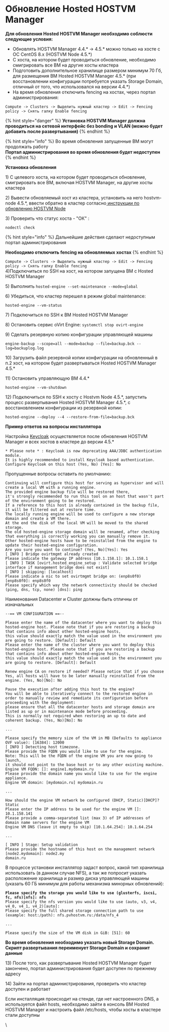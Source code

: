 # Обновление Hosted HOSTVM Manager

**Для обновления Hosted HOSTVM Manager необходимо соблюсти следующие условия:**

* Обновлять HOSTVM Manager 4.4.\* -> 4.5.\* можно только на хосте с ОС CentOS 8.x (HOSTVM Node 4.5.\*)
* С хоста, на котором будет проводиться обновление, необходимо смигрировать все ВМ на другие хосты кластера
* Подготовить дополнительное хранилище размером минимум 70 Гб, для размещения ВМ Hosted HOSTVM Manager 4.5.\* (при восстановлении конфигурации потребуется указать Storage Domain, отличный от того, что использовался на версии 4.4.\*)
* На время обновления отключить fencing на хостах, через портал администрирования:

`Compute -> Clusters -> Выделить нужный кластер -> Edit -> Fencing policy -> Снять галку Enable fencing`

{% hint style="danger" %}
**Установка HOSTVM Manager должна проводиться на сетевой интерфейс без bonding и VLAN (можно будет добавить после развертывания)**
{% endhint %}

{% hint style="info" %}
Во время обновления запущенные ВМ могут продолжать работу\
**Портал администрирования во время обновления будет недоступен**
{% endhint %}

**Установка обновления**

1\) С целевого хоста, на котором будет проводиться обновление, смигрировать все ВМ, включая HOSTVM Manager, на другие хосты кластера

2\) Вывести обновляемый хост из кластера, установить на него hostvm-node 4.5.\*, ввести обратно в кластер согласно[ инструкции по обновлению HOSTVM Node](obnovlenie-hostvm-node.md)​

3\) Проверить что статус хоста - "ОК" :

`nodectl check`

{% hint style="info" %}
Дальнейшие действия сделают недоступным портал администрирования

**Необходимо отключить fencing на обновляемых хостах**
{% endhint %}

`Compute -> Clusters -> Выделить нужный кластер -> Edit -> Fencing policy -> Снять галку Enable fencing`\
4\)Подключиться по SSH на хост, на котором запущена ВМ с Hosted HOSTVM Manager

5\) Выполнить `hosted-engine --set-maintenance --mode=global`

6\) Убедиться, что кластер перешел в режим global maintenance:

`hosted-engine --vm-status`

7\) Подключиться по SSH к ВМ Hosted HOSTVM Manager

8\) Остановить сервис oVirt Engine: `systemctl stop ovirt-engine`

9\) Сделать резервную копию конфигурации управляющей машины

`engine-backup --scope=all --mode=backup --file=backup.bck --log=backuplog.log`

10\) Загрузить файл резервной копии конфигурации на обновленный в п.2 хост, на котором будет развертываться Hosted HOSTVM Manager 4.5.\*

11\) Остановить управляющую ВМ 4.4.\*

`hosted-engine --vm-shutdown`

12\) Подключиться по SSH к хосту с Hostvm Node 4.5.\*, запустить процесс развертывания Hosted HOSTVM Manager 4.5.\*, с восстановлением конфигурации из резервной копии:

`hosted-engine --deploy --4 --restore-from-file=backup.bck`

**Пример ответов на вопросы инсталлятора**

Настройка [Keycloak](../ustanovka-hostvm-4.5/ustanovka-keycloak.md) осуществляется после обновления HOSTVM Manager и всех хостов в кластере до версии 4.5.\*

```
* Please note * : Keycloak is now deprecating AAA/JDBC authentication module.
It is highly recommended to install Keycloak based authentication.
Configure Keycloak on this host (Yes, No) [Yes]: No
```

Пропущенные вопросы оставить по умолчанию:

```
Continuing will configure this host for serving as hypervisor and will create a local VM with a running engine.
The provided engine backup file will be restored there,
it's strongly recommended to run this tool on an host that wasn't part of the environment going to be restored.
If a reference to this host is already contained in the backup file, it will be filtered out at restore time.
The locally running engine will be used to configure a new storage domain and create a VM there.
At the end the disk of the local VM will be moved to the shared storage.
The old hosted-engine storage domain will be renamed, after checking that everything is correctly working you can manually remove it.
Other hosted-engine hosts have to be reinstalled from the engine to update their hosted-engine configuration.
Are you sure you want to continue? (Yes, No)[Yes]: Yes
[ INFO ] Bridge ovirtmgmt already created
Please indicate the gateway IP address [10.1.158.1]: 10.1.158.1
[ INFO ] TASK [ovirt.hosted_engine_setup : Validate selected bridge interface if management bridge does not exist]
[ INFO ] skipping: [localhost]
Please indicate a nic to set ovirtmgmt bridge on: (enp8s0f0) [enp8s0f0]: enp8s0f0
Please specify which way the network connectivity should be checked (ping, dns, tcp, none) [dns]: ping
```

Наименования Datacenter и Cluster должны быть отличны от изначальных

```
--== VM CONFIGURATION ==--
​
Please enter the name of the datacenter where you want to deploy this hosted-engine host. Please note that if you are restoring a backup that contains info about other hosted-engine hosts,
this value should exactly match the value used in the environment you are going to restore. [Default]: Default
Please enter the name of the cluster where you want to deploy this hosted-engine host. Please note that if you are restoring a backup that contains info about other hosted-engine hosts,
this value should exactly match the value used in the environment you are going to restore. [Default]: Default
​
Renew engine CA on restore if needed? Please notice that if you choose Yes, all hosts will have to be later manually reinstalled from the engine. (Yes, No)[No]: No
​
Pause the execution after adding this host to the engine?
You will be able to iteratively connect to the restored engine in order to manually review and remediate its configuration before proceeding with the deployment:
please ensure that all the datacenter hosts and storage domain are listed as up or in maintenance mode before proceeding.
This is normally not required when restoring an up to date and coherent backup. (Yes, No)[No]: No
​
...
​
Please specify the memory size of the VM in MB (Defaults to appliance OVF value): [16384]: 12000
[ INFO ] Detecting host timezone.
Please provide the FQDN you would like to use for the engine.
Note: This will be the FQDN of the engine VM you are now going to launch,
it should not point to the base host or to any other existing machine.
Engine VM FQDN: []: engine1.mydomain.ru
Please provide the domain name you would like to use for the engine appliance.
Engine VM domain: [mydomain.ru] mydomain.ru
​
...
​
How should the engine VM network be configured (DHCP, Static)[DHCP]? Static
Please enter the IP address to be used for the engine VM []: 10.1.158.141
Please provide a comma-separated list (max 3) of IP addresses of domain name servers for the engine VM
Engine VM DNS (leave it empty to skip) [10.1.64.254]: 10.1.64.254
​
...
​
[ INFO ] Stage: Setup validation
Please provide the hostname of this host on the management network [node2.mydomain]: node2.my
domain.ru

```

В процессе установки инсталлятор задаст вопрос, какой тип хранилища использовать (в данном случае NFS), а так же попросит указать расположение хранилища и размер диска управляющей машины (указать 60 ГБ минимум для работы механизма минорных обновлений):

<pre><code><strong>Please specify the storage you would like to use (glusterfs, iscsi, fc, nfs)[nfs]: nfs
</strong>Please specify the nfs version you would like to use (auto, v3, v4, v4_0, v4_1, v4_2)[auto]:
Please specify the full shared storage connection path to use (example: host:/path): nfs.pvhostvm.ru:/data/nfs_4

...

Please specify the size of the VM disk in GiB: [51]: 60
</code></pre>

**Во время обновления необходимо указать новый Storage Domain. Скрипт развертывания переименует Storage Domain и сохранит данные**

13\) После того, как развертывание Hosted HOSTVM Manager будет закончено, портал администрирования будет доступен по прежнему адресу

14\) Зайти на портал администрирования, проверить что кластер доступен и работает

Если инсталляция происходит на стенде, где нет настроенного DNS, а используется файл hosts, необходимо зайти в консоль ВМ Hosted HOSTVM Manager и настроить файл /etc/hosts, чтобы хосты в кластере стали доступны

\
